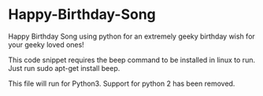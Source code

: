 # Happy-Birthday-Song
Happy Birthday Song using python for an extremely geeky birthday wish for your geeky loved ones!

This code snippet requires the beep command to be installed in linux to run. Just run sudo apt-get install beep.

This file will run for Python3. Support for python 2 has been removed.
